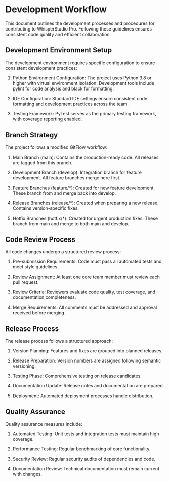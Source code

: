 # Development Workflow

This document outlines the development processes and procedures for contributing to WhisperStudio Pro. Following these guidelines ensures consistent code quality and efficient collaboration.

## Development Environment Setup

The development environment requires specific configuration to ensure consistent development practices:

1. Python Environment Configuration: The project uses Python 3.8 or higher with virtual environment isolation. Development tools include pylint for code analysis and black for formatting.

2. IDE Configuration: Standard IDE settings ensure consistent code formatting and development practices across the team.

3. Testing Framework: PyTest serves as the primary testing framework, with coverage reporting enabled.

## Branch Strategy

The project follows a modified GitFlow workflow:

1. Main Branch (main): Contains the production-ready code. All releases are tagged from this branch.

2. Development Branch (develop): Integration branch for feature development. All feature branches merge here first.

3. Feature Branches (feature/*): Created for new feature development. These branch from and merge back into develop.

4. Release Branches (release/*): Created when preparing a new release. Contains version-specific fixes.

5. Hotfix Branches (hotfix/*): Created for urgent production fixes. These branch from main and merge to both main and develop.

## Code Review Process

All code changes undergo a structured review process:

1. Pre-submission Requirements: Code must pass all automated tests and meet style guidelines.

2. Review Assignment: At least one core team member must review each pull request.

3. Review Criteria: Reviewers evaluate code quality, test coverage, and documentation completeness.

4. Merge Requirements: All comments must be addressed and approval received before merging.

## Release Process

The release process follows a structured approach:

1. Version Planning: Features and fixes are grouped into planned releases.

2. Release Preparation: Version numbers are assigned following semantic versioning.

3. Testing Phase: Comprehensive testing on release candidates.

4. Documentation Update: Release notes and documentation are prepared.

5. Deployment: Automated deployment processes handle distribution.

## Quality Assurance

Quality assurance measures include:

1. Automated Testing: Unit tests and integration tests must maintain high coverage.

2. Performance Testing: Regular benchmarking of core functionality.

3. Security Review: Regular security audits of dependencies and code.

4. Documentation Review: Technical documentation must remain current with changes.
